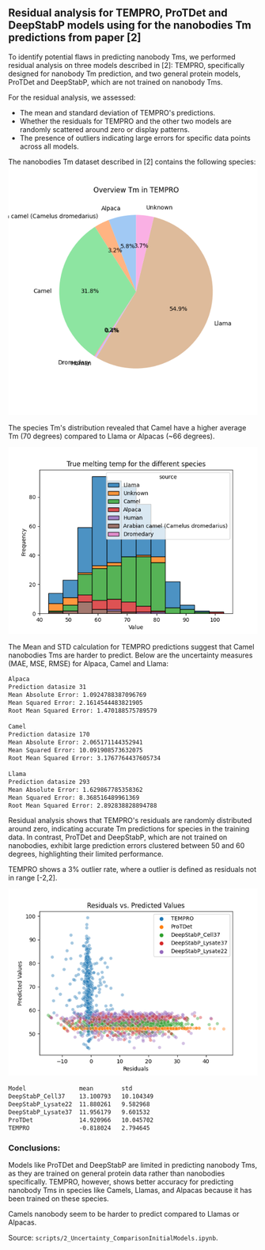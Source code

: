 ## Residual analysis for TEMPRO, ProTDet and DeepStabP models using for the nanobodies Tm predictions from paper [2]

To identify potential flaws in predicting nanobody Tms, we performed residual analysis on three models described in [2]: TEMPRO, specifically designed for nanobody Tm prediction, and two general protein models, ProTDet and DeepStabP, which are not trained on nanobody Tms.

For the residual analysis, we assessed:

- The mean and standard deviation of TEMPRO's predictions.
- Whether the residuals for TEMPRO and the other two models are randomly scattered around zero or display patterns.
- The presence of outliers indicating large errors for specific data points across all models.

The nanobodies Tm dataset described in [2] contains the following species:
![](scripts/figures/4_overview_TEMPRO.png)

The species Tm's distribution revealed that Camel have a higher average Tm (70 degrees) compared to Llama or Alpacas (~66 degrees).

![](scripts/figures/6_true_tm_TEMPRO_dataset.png)

The Mean and STD calculation for TEMPRO predictions suggest that Camel nanobodies Tms are harder to predict. Below are the uncertainty measures (MAE, MSE, RMSE) for Alpaca, Camel and Llama:

```
Alpaca
Prediction datasize 31
Mean Absolute Error: 1.0924788387096769
Mean Squared Error: 2.1614544483821905
Root Mean Squared Error: 1.470188575789579

Camel
Prediction datasize 170
Mean Absolute Error: 2.065171144352941
Mean Squared Error: 10.091908573632075
Root Mean Squared Error: 3.1767764437605734

Llama
Prediction datasize 293
Mean Absolute Error: 1.629867785358362
Mean Squared Error: 8.368516489961369
Root Mean Squared Error: 2.892838828894788
```

Residual analysis shows that TEMPRO's residuals are randomly distributed around zero, indicating accurate Tm predictions for species in the training data. In contrast, ProTDet and DeepStabP, which are not trained on nanobodies, exhibit large prediction errors clustered between 50 and 60 degrees, highlighting their limited performance.

TEMPRO shows a 3% outlier rate, where a outlier is defined as residuals not in range [-2,2].

![](scripts/figures/5_residuals_TEMPRO_and_othermodels.png)

```	
Model               mean        std
DeepStabP_Cell37	13.100793	10.104349
DeepStabP_Lysate22	11.880261	9.582968
DeepStabP_Lysate37	11.956179	9.601532
ProTDet	            14.920966	10.045702
TEMPRO	            -0.818024	2.794645
```

### Conclusions:

Models like ProTDet and DeepStabP are limited in predicting nanobody Tms, as they are trained on general protein data rather than nanobodies specifically. TEMPRO, however, shows better accuracy for predicting nanobody Tms in species like Camels, Llamas, and Alpacas because it has been trained on these species.

Camels nanobody seem to be harder to predict compared to Llamas or Alpacas.

Source: `scripts/2_Uncertainty_ComparisonInitialModels.ipynb`.
